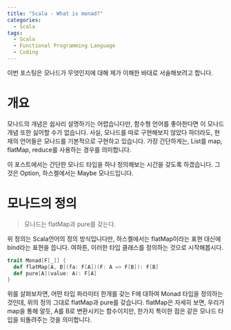 ```yaml
---
title: "Scala - What is monad?"
categories:
  - Scala
tags:
  - Scala
  - Functional Programming Language
  - Coding
--- 
```


이번 포스팅은 모나드가 무엇인지에 대해 제가 이해한 바대로 서술해보려고 합니다.

# 개요

모나드의 개념은 쉽사리 설명하기는 어렵습니다만, 함수형 언어를 좋아한다면 이 모나드 개념 또한 싫어할 수가 없습니다. 사실, 모나드를 따로 구현해보지 않았다 하더라도, 현재의 언어들은 모나드를 기본적으로 구현하고 있습니다. 가장 간단하게는, List를 map, flatMap, reduce를 사용하는 경우를 의미합니다.

이 포스트에서는 간단한 모나드 타입을 하나 정의해보는 시간을 갖도록 하겠습니다. 그것은 Option, 하스켈에서는 Maybe 모나드입니다.

# 모나드의 정의

>모나드는 flatMap과 pure를 갖는다.

위 정의는 Scala언어의 정의 방식입니다만, 하스켈에서는 flatMap이라는 표현 대신에 bind라는 표현을 씁니다. 여하튼, 이러한 타입 클래스를 정의하는 것으로 시작해봅시다.

```scala
trait Monad[F[_]] {
  def flatMap[A, B](fa: F[A])(F: A => F[B]): F[B]
  def pure[A](value: A): F[A]
}
```

위를 살펴보자면, 어떤 타입 파라미터 한개를 갖는 F에 대하여 Monad 타입을 정의하는 것인데, 위의 정의 그대로 flatMap과 pure를 갖습니다.
flatMap은 자세히 보면, 우리가 map을 통해 알듯, A를 B로 변환시키는 함수이지만, 한가지 특이한 점은 같은 모나드 타입을 되돌려주는 것을 의미합니다.
